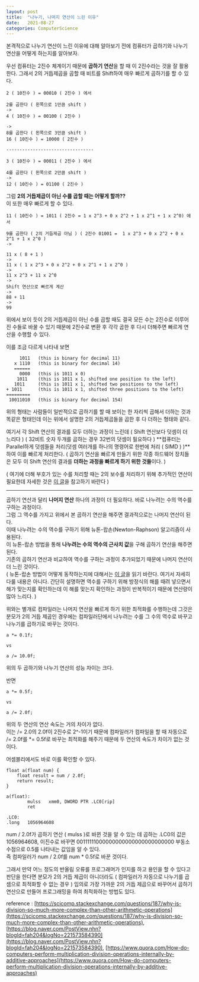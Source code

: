 ```yaml
---
layout: post
title:  "나누기, 나머지 연산이 느린 이유"
date:   2021-08-27
categories: ComputerScience
---
```


본격적으로 나누기 연산이 느린 이유에 대해 알아보기 전에 컴퓨터가 곱하기와 나누기 연산을 어떻게 하는지를 알아보자.       


우선 컴퓨터는 2진수 체계이기 때문에 **곱하기 연산**을 할 때 이 2진수라는 것을 잘 활용한다. 그래서 2의 거듭제곱을 곱할 때 비트를 Shift하여 매우 빠르게 곱하기를 할 수 있다.

```
2 ( 10진수 ) = 00010 ( 2진수 ) 에서

2를 곱한다 ( 왼쪽으로 1만큼 shift )
->
4 ( 10진수 ) = 00100 ( 2진수 )

->
8를 곱한다 ( 왼쪽으로 3만큼 shift )
16 ( 10진수 ) = 10000 ( 2진수 )

---------------------------------

3 ( 10진수 ) = 00011 ( 2진수 ) 에서

4를 곱한다 ( 왼쪽으로 2만큼 shift )
->
12 ( 10진수 ) = 01100 ( 2진수 )
```

그럼 **2의 거듭제곱이 아닌 수를 곱할 때는 어떻게 할까??**               
이 또한 매우 빠르게 할 수 있다.      

```
11 ( 10진수 ) = 1011 ( 2진수 = 1 x 2^3 + 0 x 2^2 + 1 x 2^1 + 1 x 2^0) 에서

9를 곱한다 ( 2의 거듭제곱 아님 ) ( 2진수 01001 =  1 x 2^3 + 0 x 2^2 + 0 x 2^1 + 1 x 2^0 )
->

11 x ( 8 + 1 )
->
11 x ( 1 x 2^3 + 0 x 2^2 + 0 x 2^1 + 1 x 2^0 )
->
11 x 2^3 + 11 x 2^0
->
Shift 연산으로 빠르게 계산
->
88 + 11
->
99
```

위에서 보이 듯이 2의 거듭제곱이 아닌 수를 곱할 때도 결국 모든 수는 2진수로 이루어진 수들로 바꿀 수 있기 때문에 2진수로 변환 후 각각 곱한 후 다시 더해주면 빠르게 연산을 수행할 수 있다.          

이를 조금 다르게 나타내 보면
```
     1011   (this is binary for decimal 11)
   x 1110   (this is binary for decimal 14)
   ======
     0000   (this is 1011 x 0)
    1011    (this is 1011 x 1, shifted one position to the left)
   1011     (this is 1011 x 1, shifted two positions to the left)
+ 1011      (this is 1011 x 1, shifted three positions to the left)
=========
 10011010   (this is binary for decimal 154)
```

위의 형태는 사람들이 일반적으로 곱하기를 할 때 보이는 한 자리씩 곱해서 더하는 것과 똑같은 형태인데 이는 위에서 설명한 2의 거듭제곱들을 곱한 후 다 더하는 형태와 같다.          

여기서 각 Shift 연산의 결과를 모두 더하는 과정이 느린데 ( Shift 연산보다 덧셈이 더 느리다 ) ( 32비트 숫자 두개를 곱하는 경우 32번의 덧셈이 필요하다 ) **컴퓨터는 Parallel하게 덧셈들을 처리(덧셈 여러개를 하나의 명령어로 한번에 처리 ( SIMD ) )**하여 이를 빠르게 처리한다. ( 곱하기 연산을 빠르게 만들기 위한 각종 하드웨어 장치들은 모두 이 Shift 연산의 결과를 **더하는 과정을 빠르게 하기 위한 것들**이다. )      

( 여기에 더해 부호가 있는 수를 처리할 때는 2의 보수를 처리하기 위해 추가적인 연산이 필요한데 자세한 것은 [이 글](https://en.wikipedia.org/wiki/Binary_multiplier)을 참고하기 바란다 )        

----------------------            

곱하기 연산과 달리 **나머지 연산** 하나의 과정이 더 필요하다. 바로 나누려는 수의 역수를 구하는 과정이다.       
그럼 그 역수를 가지고 위에서 본 곱하기 연산을 해주면 결과적으로는 나머지 연산이 된다.        
이때 나누려는 수의 역수를 구하기 위해 뉴톤-랍손(Newton-Raphson) 알고리즘이 사용된다.       
이 뉴톤-랍손 방법을 통해 **나누려는 수의 역수의 근사치 값**을 구해 곱하기 연산을 해주면 된다.      
기존의 곱하기 연산과 비교하여 역수를 구하는 과정이 추가되었기 때문에 나머지 연산이 더 느린 것이다.    
( 뉴톤-랍손 방법이 어떻게 동작하는지에 대해서는 [이 글](https://tro.kr/34)을 읽기 바란다. 여기서 자세히 다룰 내용은 아니다. 간단히 설명하면 역수를 구하기 위해 방정식의 해를 때려 넣으면서 해가 맞는지를 확인하는데 이 해를 맞는지 확인하는 과정이 반복적이기 때문에 연산량이 많아 느리다. )                       

위와는 별개로 컴파일러는 나머지 연산을 빠르게 하기 위한 최적화를 수행하는데 그것은 분모가 2의 거듭 제곱인 경우에는 컴파일러단에서 나누려는 수를 그 수의 역수로 바꾸고 나누기를 곱하기로 바꾸는 것이다.      

```
a *= 0.1f;

vs

a /= 10.0f;
```
위의 두 곱하기와 나누기 연산의 성능 차이는 크다.        

반면      
```
a *= 0.5f;

vs

a /= 2.0f;
```
위의 두 연산의 연산 속도는 거의 차이가 없다.               
이는 /= 2.0의 2.0f이 2진수로 2^-1이기 때문에 컴파일러가 컴파일을 할 때 자동으로 /= 2.0f를 *= 0.5f로 바꾸는 최적화를 해주기 때문에 두 연산의 속도가 차이가 없는 것이다.          

어셈블리에서도 바로 이를 확인할 수 있다.        
```
float a(float num) {
    float result = num / 2.0f;
    return result;
}

a(float):
        mulss   xmm0, DWORD PTR .LC0[rip]
        ret

.LC0:
.long   1056964608
```
num / 2.0f가 곱하기 연산 ( mulss )로 바뀐 것을 알 수 있는 데 곱하는 .LC0의 값은 1056964608, 이진수로 바꾸면 00111111000000000000000000000000 부동소수점으로 0.5를 나타내는 값임을 알 수 있다.      
즉 컴파일러가 num / 2.0f를 num * 0.5f로 바꾼 것이다.        

그래서 만약 어느 정도의 반올림 오류를 프로그래머가 인지를 하고 용인을 할 수 있다고 판단을 한다면 분모가 2의 거듭 제곱이 아니더라도 ( 컴파일러가 자동으로 나누기를 곱셈으로 최적화할 수 없는 경우 ) 임의로 가장 가까운 2의 거듭 제곱으로 바꾸어서 곱하기 연산으로 만들어 프로그래밍을 하여 최적화하는 방법도 있다.       


reference : [https://scicomp.stackexchange.com/questions/187/why-is-division-so-much-more-complex-than-other-arithmetic-operations](https://scicomp.stackexchange.com/questions/187/why-is-division-so-much-more-complex-than-other-arithmetic-operations),   [https://blog.naver.com/PostView.nhn?blogId=fah204&logNo=221573584390](https://blog.naver.com/PostView.nhn?blogId=fah204&logNo=221573584390),   [https://www.quora.com/How-do-computers-perform-multiplication-division-operations-internally-by-additive-approaches](https://www.quora.com/How-do-computers-perform-multiplication-division-operations-internally-by-additive-approaches)
